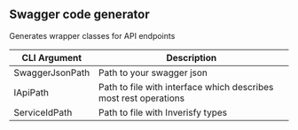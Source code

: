 ## Swagger code generator

Generates wrapper classes for API endpoints

| CLI Argument    | Description                                                      |
|-----------------|------------------------------------------------------------------|
| SwaggerJsonPath | Path to your swagger json                                        |
| IApiPath        | Path to file with interface which describes most rest operations |
| ServiceIdPath   | Path to file with Inverisfy types                                |



    